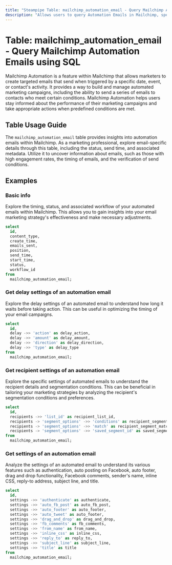 ```yaml
---
title: "Steampipe Table: mailchimp_automation_email - Query Mailchimp Automation Emails using SQL"
description: "Allows users to query Automation Emails in Mailchimp, specifically the email details in an automation workflow, providing insights into email marketing campaigns and automation workflows."
---
```


# Table: mailchimp_automation_email - Query Mailchimp Automation Emails using SQL

Mailchimp Automation is a feature within Mailchimp that allows marketers to create targeted emails that send when triggered by a specific date, event, or contact's activity. It provides a way to build and manage automated marketing campaigns, including the ability to send a series of emails to contacts who meet certain conditions. Mailchimp Automation helps users stay informed about the performance of their marketing campaigns and take appropriate actions when predefined conditions are met.

## Table Usage Guide

The `mailchimp_automation_email` table provides insights into automation emails within Mailchimp. As a marketing professional, explore email-specific details through this table, including the status, send time, and associated metadata. Utilize it to uncover information about emails, such as those with high engagement rates, the timing of emails, and the verification of send conditions.

## Examples

### Basic info
Explore the timing, status, and associated workflow of your automated emails within Mailchimp. This allows you to gain insights into your email marketing strategy's effectiveness and make necessary adjustments.

```sql
select
  id,
  content_type,
  create_time,
  emails_sent,
  position,
  send_time,
  start_time,
  status,
  workflow_id
from
  mailchimp_automation_email;
```

### Get delay settings of an automation email
Explore the delay settings of an automated email to understand how long it waits before taking action. This can be useful in optimizing the timing of your email campaigns.

```sql
select
  id,
  delay ->> 'action' as delay_action,
  delay ->> 'amount' as delay_amount,
  delay ->> 'direction' as delay_direction,
  delay ->> 'type' as delay_type
from
  mailchimp_automation_email;
```

### Get recipient settings of an automation email
Explore the specific settings of automated emails to understand the recipient details and segmentation conditions. This can be beneficial in tailoring your marketing strategies by analyzing the recipient's segmentation conditions and preferences.

```sql
select
  id,
  recipients ->> 'list_id' as recipient_list_id,
  recipients -> 'segment_options' ->> 'conditions' as recipient_segment_conditions,
  recipients -> 'segment_options' ->> 'match' as recipient_segment_match,
  recipients -> 'segment_options' ->> 'saved_segment_id' as saved_segment_id
from
  mailchimp_automation_email;
```

### Get settings of an automation email
Analyze the settings of an automated email to understand its various features such as authentication, auto posting on Facebook, auto footer, drag and drop functionality, Facebook comments, sender's name, inline CSS, reply-to address, subject line, and title.

```sql
select
  id,
  settings ->> 'authenticate' as authenticate,
  settings ->> 'auto_fb_post' as auto_fb_post,
  settings ->> 'auto_footer' as auto_footer,
  settings ->> 'auto_tweet' as auto_footer,
  settings ->> 'drag_and_drop' as drag_and_drop,
  settings ->> 'fb_comments' as fb_comments,
  settings ->> 'from_name' as from_name,
  settings ->> 'inline_css' as inline_css,
  settings ->> 'reply_to' as reply_to,
  settings ->> 'subject_line' as subject_line,
  settings ->> 'title' as title
from
  mailchimp_automation_email;
```